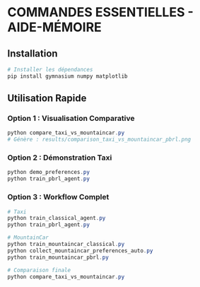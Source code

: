 
# COMMANDES ESSENTIELLES - AIDE-MÉMOIRE

## Installation

```powershell
# Installer les dépendances
pip install gymnasium numpy matplotlib
```

## Utilisation Rapide

### Option 1 : Visualisation Comparative
```powershell
python compare_taxi_vs_mountaincar.py
# Génère : results/comparison_taxi_vs_mountaincar_pbrl.png
```

### Option 2 : Démonstration Taxi
```powershell
python demo_preferences.py
python train_pbrl_agent.py
```

### Option 3 : Workflow Complet
```powershell
# Taxi
python train_classical_agent.py
python train_pbrl_agent.py

# MountainCar
python train_mountaincar_classical.py
python collect_mountaincar_preferences_auto.py
python train_mountaincar_pbrl.py

# Comparaison finale
python compare_taxi_vs_mountaincar.py
```
